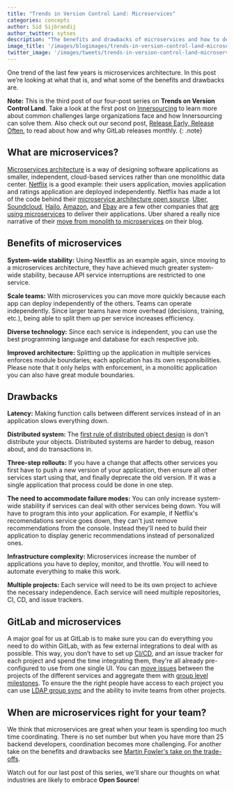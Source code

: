 ```yaml
---
title: "Trends in Version Control Land: Microservices"
categories: concepts
author: Sid Sijbrandij
author_twitter: sytses
description: "The benefits and drawbacks of microservices and how to decide if it is right for your team."
image_title: '/images/blogimages/trends-in-version-control-land-microservices-cover.jpg'
twitter_image: '/images/tweets/trends-in-version-control-land-microservices.png'
---
```


One trend of the last few years is microservices architecture. In this post we’re
looking at what that is, and what some of the benefits and drawbacks are.

**Note:** This is the third post of our four-post series on **Trends on Version Control Land**. Take a look at the first post on [Innersourcing][post-1] to learn more about common challenges large organizations face and how Innersourcing can solve them. Also check out our second post, [Release Early, Release Often][post-2], to read about how and why GitLab releases monthly.
{: .note}

<!-- more -->

## What are microservices?

[Microservices architecture][micro-arch] is a way of designing software applications as smaller, independent,
cloud-based services rather than one monolithic data center. [Netflix][netflix-micro] is a good example: their
users application, movies application and ratings application are deployed independently.
Netflix has made a lot of the code behind their [microservice architecture open source][netflix-oss]. [Uber][uber-eng], [Soundcloud][soundcloud-micro], [Hailo][hailo-micro], [Amazon][amazon-micro], and [Ebay][ebay-micro]
are a few other companies that [are using microservices][companies-micro] to deliver their applications. Uber shared
a really nice narrative of their [move from monolith to microservices][uber-blog] on their blog.

## Benefits of microservices

**System-wide stability:** Using Nextflix as an example again, since moving to a microservices architecture, they have achieved much greater system-wide stability,
because API service interruptions are restricted to one service.

**Scale teams:** With microservices you can move more quickly because each app can
deploy independently of the others. Teams can operate independently. Since larger teams have more overhead (decisions, training, etc.), being able to split them up per service increases efficiency.

**Diverse technology:** Since each service is independent, you can use the best programming language and database for each respective job.

**Improved architecture:** Splitting up the application in multiple services enforces module boundaries; each application has its own responsibilities. Please note that it only helps with enforcement, in a monolitic application you can also have great module boundaries.

## Drawbacks

**Latency:** Making function calls between different services instead of in an application slows everything down.

**Distributed system:** The [first rule of distributed object design](http://martinfowler.com/bliki/FirstLaw.html) is don't distribute your objects. Distributed systems are harder to debug, reason about, and do transactions in.

**Three-step rollouts:** If you have a change that affects other services you first have to push a new version of your application, then ensure all other services start using that, and finally deprecate the old version. If it was a single application that process could be done in one step.

**The need to accommodate failure modes:** You can only increase system-wide stability if services can deal with other services being down. You will have to program this into your application. For example, if Netflix's recomendations service goes down, they can't just remove recommendations from the console. Instead they'll need to build their application to display generic recommendations instead of personalized ones.

**Infrastructure complexity:** Microservices increase the number of applications you have to deploy, monitor, and throttle. You will need to automate everything to make this work.

**Multiple projects:** Each service will need to be its own project to achieve the necessary independence. Each service will need multiple repositories, CI, CD, and issue trackers.

## GitLab and microservices

A major goal for us at GitLab is to make sure you can do everything you need to do within GitLab, with as few external integrations to deal
with as possible. This way, you don’t have to set up [CI/CD](https://about.gitlab.com/gitlab-ci/), and an issue tracker for each project and spend the time integrating them, they're all already pre-configured to use from one single UI.
You can [move issues](https://about.gitlab.com/2016/04/20/feature-highlight-move-issues/) between the projects of the different services and aggregate them with [group level milestones](http://docs.gitlab.com/ee/workflow/milestones.html).
To ensure the the right people have access to each project you can use [LDAP group sync](https://about.gitlab.com/2014/07/10/feature-highlight-ldap-sync/) and the ability to invite teams from other projects.

## When are microservices right for your team?

We think that microservices are great when your team is spending too much time coordinating.
There is no set number but when you have more than 25 backend developers, coordination becomes more challenging.
For another take on the benefits and drawbacks see [Martin Fowler's take on the trade-offs](http://martinfowler.com/articles/microservice-trade-offs.html).

Watch out for our last post of this series,  we'll share our thoughts on what industries are likely to embrace **Open Source**!

<!-- identifiers -->

[post-1]: https://about.gitlab.com/2016/07/07/trends-version-control-innersourcing/
[post-2]: https://about.gitlab.com/2016/07/21/release-early-release-often/

[amazon-micro]: http://thenewstack.io/led-amazon-microservices-architecture/
[companies-micro]: http://microservices.io/articles/whoisusingmicroservices.html
[ebay-micro]: http://highscalability.com/blog/2015/12/1/deep-lessons-from-google-and-ebay-on-building-ecosystems-of.html
[hailo-micro]: https://sudo.hailoapp.com/services/2015/03/09/journey-into-a-microservice-world-part-2/
[micro-arch]: http://martinfowler.com/articles/microservices.html#MicroservicesAndSoa
[netflix-micro]: http://techblog.netflix.com/2015/02/a-microscope-on-microservices.html
[netflix-oss]: https://netflix.github.io/
[soundcloud-micro]: https://developers.soundcloud.com/blog/building-products-at-soundcloud-part-1-dealing-with-the-monolith
[uber-blog]: https://eng.uber.com/building-tincup/
[uber-eng]: https://eng.uber.com/soa/

<!--
cover image: http://hubblesite.org/newscenter/archive/releases/2016/28/image/a/format/xlarge_web/layout/thumb/
copyright - public domain: http://hubblesite.org/about_us/copyright.php
-->
